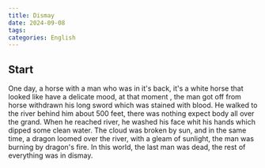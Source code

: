 ```yaml
---
title: Dismay
date: 2024-09-08
tags:
categories: English
---
```


## Start

One day, a horse with a man who was in it's back, it's a white horse that looked like have a delicate mood, at that moment , the man got off from horse withdrawn his long sword which was stained with blood. He walked to the river behind him about 500 feet, there was nothing expect body all over the grand. When he reached river, he washed his face whit his hands which dipped some clean water. The cloud was broken by sun, and in the same time, a dragon loomed over the river, with a gleam of sunlight, the man was burning by dragon's fire. In this world, the last man was dead, the rest of everything was in dismay.
